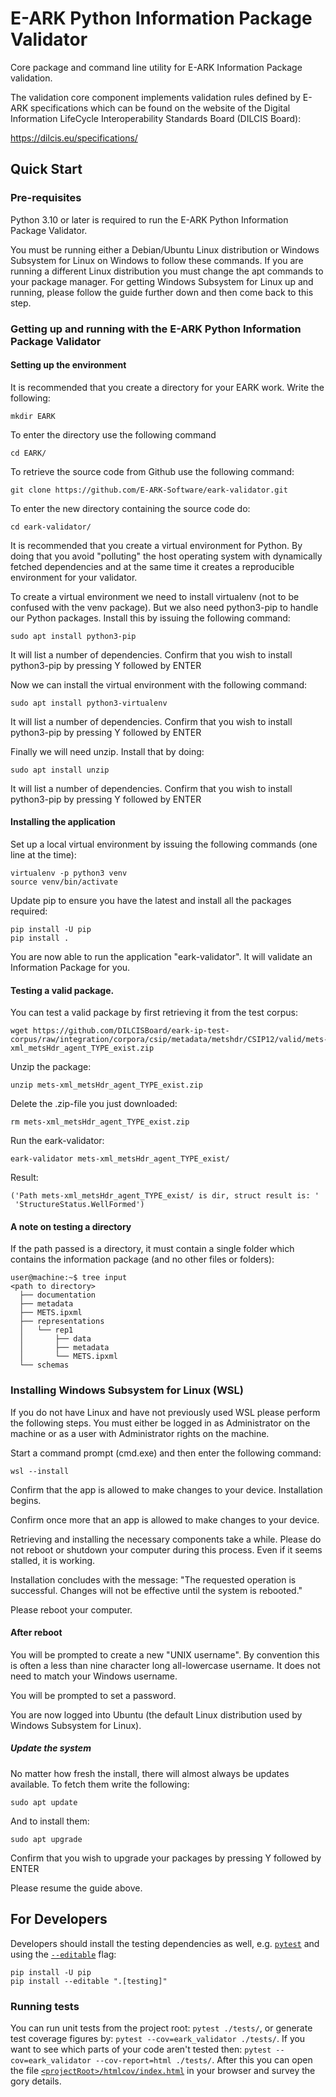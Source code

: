 # E-ARK Python Information Package Validator

Core package and command line utility for E-ARK Information Package validation.

The validation core component implements validation rules defined by E-ARK specifications which can be found on the
website of the Digital Information LifeCycle Interoperability Standards Board (DILCIS Board):

<https://dilcis.eu/specifications/>

## Quick Start

### Pre-requisites

Python 3.10 or later is required to run the E-ARK Python Information Package Validator.

You must be running either a Debian/Ubuntu Linux distribution or Windows Subsystem for Linux on Windows to follow these commands.
If you are running a different Linux distribution you must change the apt commands to your package manager.
For getting Windows Subsystem for Linux up and running, please follow the guide further down and then come back to this step.

### Getting up and running with the E-ARK Python Information Package Validator

#### Setting up the environment

It is recommended that you create a directory for your EARK work. Write the following:

```shell
mkdir EARK
```

To enter the directory use the following command

```shell
cd EARK/
```

To retrieve the source code from Github use the following command:

```shell
git clone https://github.com/E-ARK-Software/eark-validator.git
```

To enter the new directory containing the source code do:

```shell
cd eark-validator/
```

It is recommended that you create a virtual environment for Python. By doing that you avoid "polluting" the host operating system with dynamically fetched dependencies and at the same time it creates a reproducible environment for your validator.

To create a virtual environment we need to install virtualenv (not to be confused with the venv package). But we also need python3-pip to handle our Python packages. Install this by issuing the following command:

```shell
sudo apt install python3-pip
```

It will list a number of dependencies. Confirm that you wish to install python3-pip by pressing Y followed by ENTER

Now we can install the virtual environment with the following command:

```shell
sudo apt install python3-virtualenv
```

It will list a number of dependencies. Confirm that you wish to install python3-pip by pressing Y followed by ENTER

Finally we will need unzip. Install that by doing:

```shell
sudo apt install unzip
```

It will list a number of dependencies. Confirm that you wish to install python3-pip by pressing Y followed by ENTER


#### Installing the application

Set up a local virtual environment by issuing the following commands (one line at the time):

```shell
virtualenv -p python3 venv
source venv/bin/activate
```

Update pip to ensure you have the latest and install all the packages required:

```shell
pip install -U pip
pip install .
```

You are now able to run the application "eark-validator". It will validate an Information Package for you.


#### Testing a valid package.

You can test a valid package by first retrieving it from the test corpus:

```shell
wget https://github.com/DILCISBoard/eark-ip-test-corpus/raw/integration/corpora/csip/metadata/metshdr/CSIP12/valid/mets-xml_metsHdr_agent_TYPE_exist.zip
```

Unzip the package:

```shell
unzip mets-xml_metsHdr_agent_TYPE_exist.zip
```

Delete the .zip-file you just downloaded:

```shell
rm mets-xml_metsHdr_agent_TYPE_exist.zip
```

Run the eark-validator:

```shell
eark-validator mets-xml_metsHdr_agent_TYPE_exist/
```

Result:

```shell
('Path mets-xml_metsHdr_agent_TYPE_exist/ is dir, struct result is: '
 'StructureStatus.WellFormed')
```

#### A note on testing a directory

If the path passed is a directory, it must contain a single folder which contains the information package (and no other files or folders):

```shell
user@machine:~$ tree input
<path to directory>
  ├── documentation
  ├── metadata
  ├── METS.ipxml
  ├── representations
  │   └── rep1
  │       ├── data
  │       ├── metadata
  │       └── METS.ipxml
  └── schemas
```

### Installing Windows Subsystem for Linux (WSL)

If you do not have Linux and have not previously used WSL please perform the following steps. You must either be logged in as Administrator on the machine or as a user with Administrator rights on the machine.

Start a command prompt (cmd.exe) and then enter the following command:

```shell
wsl --install
```

Confirm that the app is allowed to make changes to your device. Installation begins.

Confirm once more that an app is allowed to make changes to your device.

Retrieving and installing the necessary components take a while. Please do not reboot or shutdown your computer during this process. Even if it seems stalled, it is working.

Installation concludes with the message: "The requested operation is successful. Changes will not be effective until the system is rebooted."

Please reboot your computer.

#### After reboot

You will be prompted to create a new "UNIX username". By convention this is often a less than nine character long all-lowercase username. It does not need to match your Windows username.

You will be prompted to set a password.

You are now logged into Ubuntu (the default Linux distribution used by Windows Subsystem for Linux).

##### Update the system

No matter how fresh the install, there will almost always be updates available. To fetch them write the following:

```shell
sudo apt update
```

And to install them:

```shell
sudo apt upgrade
```

Confirm that you wish to upgrade your packages by pressing Y followed by ENTER

Please resume the guide above.

## For Developers

Developers should install the testing dependencies as well, e.g. [`pytest`](https://docs.pytest.org/en/7.2.x/) and using the [`--editable`](https://pip.pypa.io/en/stable/cli/pip_install/#cmdoption-e) flag:

```shell
pip install -U pip
pip install --editable ".[testing]"
```

### Running tests

You can run unit tests from the project root: `pytest ./tests/`, or generate test coverage figures by: `pytest --cov=eark_validator ./tests/`. If you want to see which parts of your code aren't tested then: `pytest --cov=eark_validator --cov-report=html ./tests/`. After this you can open the file [`<projectRoot>/htmlcov/index.html`](./htmlcov/index.html) in your browser and survey the gory details.
